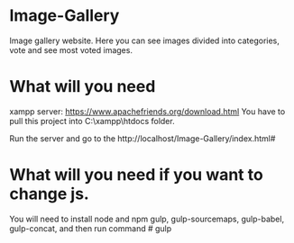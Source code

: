 # Image-Gallery
Image gallery website. Here you can see images divided into categories, vote and see most voted images.

# What will you need

xampp server: https://www.apachefriends.org/download.html 
You have to pull this project into C:\xampp\htdocs folder.

Run the server and go to the http://localhost/Image-Gallery/index.html#

# What will you need if you want to change js.

You will need to install node and npm gulp, gulp-sourcemaps, gulp-babel, gulp-concat, and then run command # gulp

